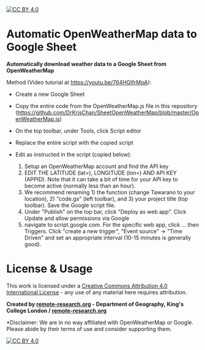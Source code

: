 [![CC BY 4.0][cc-by-shield]][cc-by]

# Automatic OpenWeatherMap data to Google Sheet
**Automatically download weather data to a Google Sheet from OpenWeatherMap**



Method (Video tutorial at https://youtu.be/764HGIfrMpA):
- Create a new Google Sheet
- Copy the entire code from the OpenWeatherMap.js file in this repository (https://github.com/DrKrisChan/SheetOpenWeatherMap/blob/master/OpenWeatherMap.js)
- On the top toolbar, under Tools, click Script editor
- Replace the entire script with the copied script
- Edit as instructed in the script (copied below):

  1) Setup an OpenWeatherMap account and find the API key
  2) EDIT THE LATITUDE (lat=), LONGITUDE (lon=) AND API KEY (APPID). Note that it can take a bit of time for your API key to become active (normally less than an hour).
  3) We recommend renaming 1) the function (change Tawarano to your location), 2) "code.gs" (left toolbar), and 3) your project title (top toolbar). Save the Google script file.
  4) Under "Publish" on the top bar, click "Deploy as web app". Click Update and allow permissions via Google
  5) navigate to script.google.com. For the specific web app, click ... then Triggers. Click "create a new trigger", "Event source" -> "Time Driven" and set an appropriate interval (10-15 minutes is generally good).

# License & Usage
This work is licensed under a [Creative Commons Attribution 4.0 International
License][cc-by] - any use of any material here requires attribution.

**Created by [remote-research.org](https://remote-research.org) - Department of Geography, King's College London / [remote-research.org](https://remote-research.org)**

*Disclaimer: We are in no way affiliated with OpenWeatherMap or Google. Please abide by their terms of use and consider supporting them.

[![CC BY 4.0][cc-by-image]][cc-by]

[cc-by]: http://creativecommons.org/licenses/by/4.0/
[cc-by-image]: https://i.creativecommons.org/l/by/4.0/88x31.png
[cc-by-shield]: https://img.shields.io/badge/License-CC%20BY%204.0-lightgrey.svg
